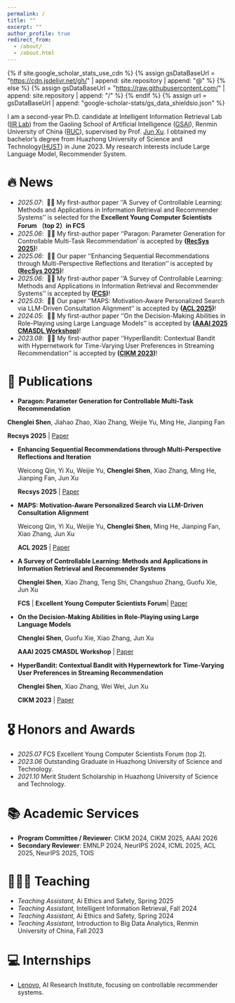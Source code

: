 ```yaml
---
permalink: /
title: ""
excerpt: ""
author_profile: true
redirect_from: 
  - /about/
  - /about.html
---
```


{% if site.google_scholar_stats_use_cdn %}
{% assign gsDataBaseUrl = "https://cdn.jsdelivr.net/gh/" | append: site.repository | append: "@" %}
{% else %}
{% assign gsDataBaseUrl = "https://raw.githubusercontent.com/" | append: site.repository | append: "/" %}
{% endif %}
{% assign url = gsDataBaseUrl | append: "google-scholar-stats/gs_data_shieldsio.json" %}

<span class='anchor' id='about-me'></span>

I am a second-year Ph.D. candidate at Intelligent Information Retrieval Lab ([IIR Lab](https://ruc-iir-lab.github.io/)) from the Gaoling School of Artificial Intelligence ([GSAI](http://ai.ruc.edu.cn/)), Renmin University of China ([RUC](https://www.ruc.edu.cn)), supervised by Prof. [Jun Xu](https://scholar.google.com/citations?user=su14mcEAAAAJ). I obtained my bachelor’s degree from Huazhong University of Science and Technology([HUST](https://www.hust.edu.cn/)) in June 2023. My research interests include Large Language Model, Recommender System.


# 🔥 News
- *2025.07*: &nbsp;🎉🎉 My first-author paper ‘‘A Survey of Controllable Learning: Methods and Applications in Information Retrieval and Recommender Systems’’ is selected for the **Excellent Young Computer Scientists Forum （top 2）in FCS**
- *2025.06*: &nbsp;🎉🎉 My first-author paper ‘‘Paragon: Parameter Generation for Controllable Multi-Task
Recommendation’ is accepted by **([RecSys 2025](https://recsys.acm.org/recsys25/))**! 
- *2025.06*: &nbsp;🎉🎉 Our paper ‘‘Enhancing Sequential Recommendations through Multi-Perspective Reflections and Iteration’’ is accepted by **([RecSys 2025](https://recsys.acm.org/recsys25/))**! 
- *2025.06*: &nbsp;🎉🎉 My first-author paper ‘‘A Survey of Controllable Learning: Methods and Applications in Information Retrieval and Recommender Systems’’ is accepted by **([FCS](https://journal.hep.com.cn/fcs/EN/10.1007/s11704-025-41366-5))**!
- *2025.03*: &nbsp;🎉🎉 Our paper ‘‘MAPS: Motivation-Aware Personalized Search via LLM-Driven Consultation Alignment’’ is accepted by **([ACL 2025](https://2025.aclweb.org/))**!
- *2024.05*: &nbsp;🎉🎉 My first-author paper ‘‘On the Decision-Making Abilities in Role-Playing using Large Language Models’’ is accepted by **([AAAI 2025 CMASDL Workshop](https://www.is3rlab.org/aaai25-cmasdl-workshop.github.io/))**!
- *2023.08*: &nbsp;🎉🎉  My first-author paper ‘‘HyperBandit: Contextual Bandit with Hypernetwork for Time-Varying User Preferences in Streaming Recommendation’’ is accepted by **([CIKM 2023](https://uobevents.eventsair.com/cikm2023/))**!

# 📝 Publications 

- **Paragon: Parameter Generation for Controllable Multi-Task Recommendation**

 **Chenglei Shen**, Jiahao Zhao, Xiao Zhang, Weijie Yu, Ming He, Jianping Fan

  **Recsys 2025** \| [Paper](https://arxiv.org/pdf/2410.10639)
  
- **Enhancing Sequential Recommendations through Multi-Perspective Reflections and Iteration**

  Weicong Qin, Yi Xu, Weijie Yu, **Chenglei Shen**, Xiao Zhang, Ming He, Jianping Fan,  Jun Xu

  **Recsys 2025** \| [Paper](https://arxiv.org/pdf/2409.06377?)
  
- **MAPS: Motivation-Aware Personalized Search via LLM-Driven Consultation Alignment**

  Weicong Qin, Yi Xu, Weijie Yu, **Chenglei Shen**, Ming He, Jianping Fan, Xiao Zhang, Jun Xu

  **ACL 2025** \| [Paper](https://arxiv.org/pdf/2503.01711?)
  
- **A Survey of Controllable Learning: Methods and Applications in Information Retrieval and Recommender Systems**

  **Chenglei Shen**, Xiao Zhang, Teng Shi, Changshuo Zhang, Guofu Xie, Jun Xu

  **FCS** \| **Excellent Young Computer Scientists Forum**\| [Paper](https://arxiv.org/pdf/2407.06083) 

- **On the Decision-Making Abilities in Role-Playing using Large Language Models**

  **Chenglei Shen**, Guofu Xie, Xiao Zhang, Jun Xu

  **AAAI 2025 CMASDL Workshop** \| [Paper](https://arxiv.org/pdf/2402.18807) 

- **HyperBandit: Contextual Bandit with Hypernewtork for Time-Varying User Preferences in Streaming Recommendation**

  **Chenglei Shen**, Xiao Zhang, Wei Wei, Jun Xu

  **CIKM 2023** \| [Paper](https://arxiv.org/pdf/2308.08497) 

# 🎖 Honors and Awards
- *2025.07* FCS Excellent Young Computer Scientists Forum (top 2).
- *2023.06* Outstanding Graduate in Huazhong University of Science and Technology.
- *2021.10* Merit Student Scholarship in Huazhong University of Science and Technology.

# 📚 Academic Services
- **Program Committee / Reviewer**: CIKM 2024, CIKM 2025, AAAI 2026
- **Secondary Reviewer**: EMNLP 2024, NeurIPS 2024, ICML 2025, ACL 2025, NeurIPS 2025, TOIS

# 👩🏻‍🏫 Teaching
- *Teaching Assistant,* Ai Ethics and Safety, Spring 2025
- *Teaching Assistant,* Intelligent Information Retrieval, Fall 2024
- *Teaching Assistant,* Ai Ethics and Safety, Spring 2024
- *Teaching Assistant,* Introduction to Big Data Analytics, Renmin University of China, Fall 2023
  
# 💻 Internships
- [Lenovo](https://research.lenovo.com/), AI Research Institute, focusing on controllable recommender systems.
